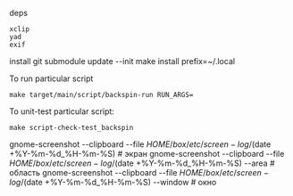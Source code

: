 




deps

	xclip
	yad
	exif

install
	git submodule update --init
	make install prefix=~/.local


To run particular script

	make target/main/script/backspin-run RUN_ARGS=


To unit-test particular script:

	make script-check-test_backspin



gnome-screenshot --clipboard --file $HOME/box/etc/screen-log/$(date +%Y-%m-%d_%H-%m-%S) # экран
gnome-screenshot --clipboard --file $HOME/box/etc/screen-log/$(date +%Y-%m-%d_%H-%m-%S) --area # область
gnome-screenshot --clipboard --file $HOME/box/etc/screen-log/$(date +%Y-%m-%d_%H-%m-%S) --window # окно